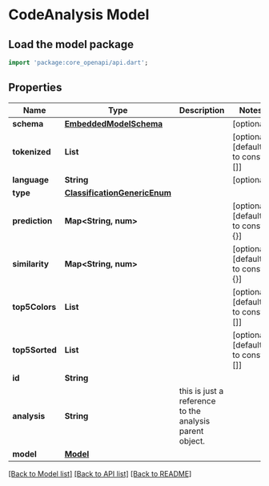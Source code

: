 # CodeAnalysis Model

## Load the model package
```dart
import 'package:core_openapi/api.dart';
```

## Properties
Name | Type | Description | Notes
------------ | ------------- | ------------- | -------------
**schema** | [**EmbeddedModelSchema**](EmbeddedModelSchema) |  | [optional] 
**tokenized** | **List<String>** |  | [optional] [default to const []]
**language** | **String** |  | [optional] 
**type** | [**ClassificationGenericEnum**](ClassificationGenericEnum) |  | 
**prediction** | **Map<String, num>** |  | [optional] [default to const {}]
**similarity** | **Map<String, num>** |  | [optional] [default to const {}]
**top5Colors** | **List<int>** |  | [optional] [default to const []]
**top5Sorted** | **List<String>** |  | [optional] [default to const []]
**id** | **String** |  | 
**analysis** | **String** | this is just a reference to the analysis parent object. | 
**model** | [**Model**](Model) |  | 

[[Back to Model list]](../README#documentation-for-models) [[Back to API list]](../README#documentation-for-api-endpoints) [[Back to README]](../README)


